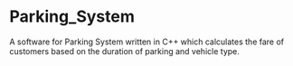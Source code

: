 # Parking_System
A software for Parking System written in C++ which calculates the fare of customers based on the duration of parking and vehicle type.

